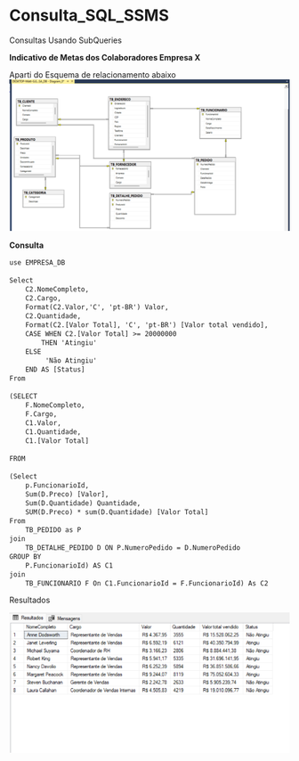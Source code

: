 # Consulta_SQL_SSMS
Consultas Usando SubQueries

**Indicativo de Metas dos Colaboradores Empresa X** <br>

Aparti do Esquema de relacionamento abaixo <br>
<img src="https://github.com/matheus-oliveir4/Consulta_SQL_SSMS/blob/main/Esquema_Realacional.PNG" alt=" esquemas" width = 800px> <br>

**Consulta**


    use EMPRESA_DB
    
    Select
    	C2.NomeCompleto,
    	C2.Cargo,
    	Format(C2.Valor,'C', 'pt-BR') Valor,
    	C2.Quantidade,
    	Format(C2.[Valor Total], 'C', 'pt-BR') [Valor total vendido],
    	CASE WHEN C2.[Valor Total] >= 20000000
    		THEN 'Atingiu'
    	ELSE
    		 'Não Atingiu'
    	END AS [Status]
    From
    
    (SELECT
    	F.NomeCompleto,
    	F.Cargo,
    	C1.Valor,
    	C1.Quantidade,
    	C1.[Valor Total]
     
    FROM

    (Select
		p.FuncionarioId,
		Sum(D.Preco) [Valor],
		Sum(D.Quantidade) Quantidade,
		SUM(D.Preco) * sum(D.Quantidade) [Valor Total] 
	From 
		TB_PEDIDO as P 
	join
		TB_DETALHE_PEDIDO D ON P.NumeroPedido = D.NumeroPedido
	GROUP BY 
		P.FuncionarioId) AS C1
	join 
		TB_FUNCIONARIO F On C1.FuncionarioId = F.FuncionarioId) As C2 



Resultados <br>

<img src="https://github.com/matheus-oliveir4/Consulta_SQL_SSMS/blob/main/Resultado01.PNG" alt="Resultado" width = 800px> <br>

